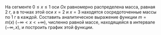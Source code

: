 На сегменте $0\leq x\leq 1$ оси $Ox$ равномерно распределена масса, равная $2$ г, а в точках этой оси $x=2$ и $x=3$ находятся сосредоточенные массы по $1$ г в каждой.
Составить аналитическое выражение функции $m=m(x) \ (-\infty < x  < +\infty)$, численно равной массе, находящейся в интервале $(-\infty, x)$, и построить график этой функции.